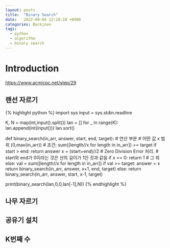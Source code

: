 ```yaml
---
layout: posts
title:  "Binary Search"
date:   2022-09-04 12:10:28 +0900
categories: Backjoon
tags:
  - python
  - algorithm
  - binary search
---
```


# Introduction

https://www.acmicpc.net/step/29

## 랜선 자르기

{% highlight python %}
import sys
input = sys.stdin.readline

K, N = map(int,input().split())
lan = []
for _ in range(K):
    lan.append(int(input()))
lan.sort()

def binary_search(in_arr, answer, start, end, target):
    # 연산 부분
    # 어떤 값 x 범위 (0,max(in_arr))
    # 조건: sum([length//x for length in in_arr]) == target
    if start > end:
        return answer
    x = (start+end)//2
    # Zero Division Error 처리.
    # start와 end가 0이라는 것은 선의 길이가 1인 것과 같음
    if x == 0:
        return 1
    # 그 외
    else:
        val = sum([length//x for length in in_arr])
        if val >= target:
            answer = x
            return binary_search(in_arr, answer, x+1, end, target)
        else:
            return binary_search(in_arr, answer, start, x-1, target)

print(binary_search(lan,0,0,lan[-1],N))
{% endhighlight %}

## 나무 자르기

## 공유기 설치

## K번째 수